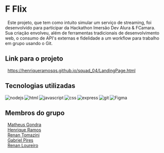 # F Flix
  &nbsp;  Este projeto, que tem como intuito simular um serviço de streaming, foi desenvolvido para participar da Hackathon Imersão Dev Alura & FCamara. Sua criação envolveu, além de ferramentas tradicionais de desenvolvimento web, o consumo de API's externas e fidelidade a um workflow para trabalho em grupo usando o Git.

## Link para o projeto
  &nbsp; https://henriqueramosqs.github.io/squad_04/LandingPage.html
  <br>
## Tecnologias utilizadas

<img align="left" alt="nodejs" src="https://img.shields.io/badge/node.js%20-%2343853D.svg?&style=for-the-badge&logo=node.js&logoColor=white" />
<img align="left" alt="html" src="https://img.shields.io/badge/HTML5-E34F26?style=for-the-badge&logo=html5&logoColor=white" />
<img align="left" alt="javascript" src="https://img.shields.io/badge/JavaScript-323330?style=for-the-badge&logo=javascript&logoColor=F7DF1E" />
<img align="left" alt="css" src="https://img.shields.io/badge/CSS3-1572B6?style=for-the-badge&logo=css3&logoColor=white" />
<img align="left" alt="express" src="https://img.shields.io/badge/Express.js-249225?style=for-the-badge&logo=express&logoColor=white" />
<img align="left" alt="git" src="https://img.shields.io/badge/Git-F05032?style=for-the-badge&logo=git&logoColor=white" />
<img align="left" alt="Figma" src="https://img.shields.io/badge/Figma-F24E1E?style=for-the-badge&logo=figma&logoColor=white" />
<br>

## Membros do grupo
 &nbsp; <a href= "https://www.linkedin.com/in/matheus-gondra-a187a81a3/">Matheus Gondra</a>
  <br>
   &nbsp; <a href="https://www.linkedin.com/in/henrique-ramos-02b4151b0/">Henrique Ramos</a>
  <br>
   &nbsp; <a href="https://www.linkedin.com/in/renan-tomazini-b9a75263/">Renan Tomazini</a>
  <br>
   &nbsp; <a href="https://www.linkedin.com/in/gabriel-r-pires/">Gabriel Pires</a>
  <br>
   &nbsp; <a href="https://github.com/renanloureiroo">Renan Loureiro</a>
  <br>
  
